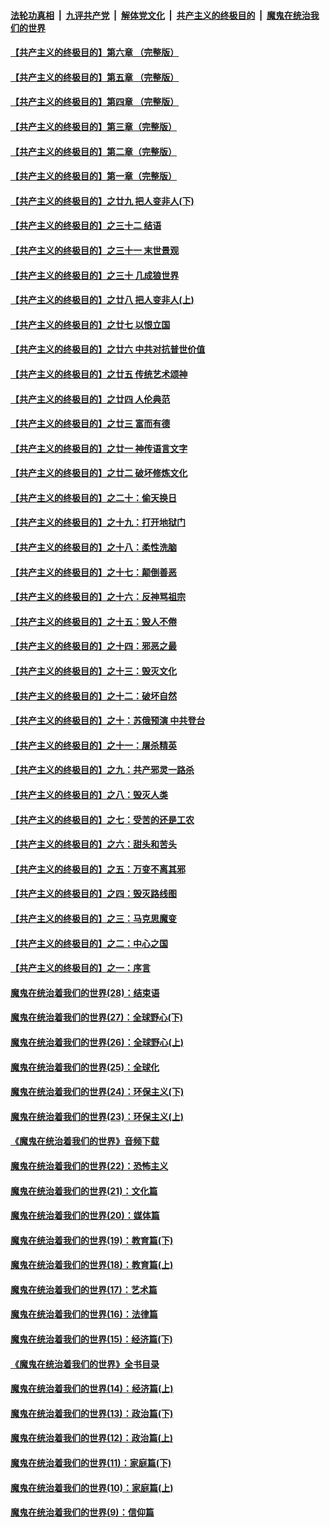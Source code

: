 

####  [法轮功真相](../../../../basic/blob/master/README.md?t=04282101) &nbsp;|&nbsp; [九评共产党](../../../../9ping.md/blob/master/README.md?t=04282101) &nbsp;|&nbsp; [解体党文化](../../../../jtdwh.md/blob/master/README.md?t=04282101)  &nbsp;|&nbsp; [共产主义的终极目的](../../../../gczydzjmd.md/blob/master/README.md?t=04282101) &nbsp;|&nbsp; [魔鬼在统治我们的世界](../../../../mgztzwmdsj.md/blob/master/README.md?t=04282101) 

#### [【共产主义的终极目的】第六章 （完整版）](../pages/nsc422/n11428913.md?t=04282101) 

#### [【共产主义的终极目的】第五章 （完整版）](../pages/nsc422/n11428912.md?t=04282101) 

#### [【共产主义的终极目的】第四章 （完整版）](../pages/nsc422/n11428907.md?t=04282101) 

#### [【共产主义的终极目的】第三章（完整版）](../pages/nsc422/n11428848.md?t=04282101) 

#### [【共产主义的终极目的】第二章（完整版）](../pages/nsc422/n11428831.md?t=04282101) 

#### [【共产主义的终极目的】第一章（完整版）](../pages/nsc422/n11417651.md?t=04282101) 

#### [【共产主义的终极目的】之廿九 把人变非人(下)](../pages/nsc422/n11344140.md?t=04282101) 

#### [【共产主义的终极目的】之三十二 结语](../pages/nsc422/n11360535.md?t=04282101) 

#### [【共产主义的终极目的】之三十一 末世景观](../pages/nsc422/n11351129.md?t=04282101) 

#### [【共产主义的终极目的】之三十 几成狼世界](../pages/nsc422/n11348280.md?t=04282101) 

#### [【共产主义的终极目的】之廿八 把人变非人(上)](../pages/nsc422/n11340492.md?t=04282101) 

#### [【共产主义的终极目的】之廿七 以恨立国](../pages/nsc422/n11336944.md?t=04282101) 

#### [【共产主义的终极目的】之廿六 中共对抗普世价值](../pages/nsc422/n11324785.md?t=04282101) 

#### [【共产主义的终极目的】之廿五 传统艺术颂神](../pages/nsc422/n11296396.md?t=04282101) 

#### [【共产主义的终极目的】之廿四 人伦典范](../pages/nsc422/n11296397.md?t=04282101) 

#### [【共产主义的终极目的】之廿三 富而有德](../pages/nsc422/n11283598.md?t=04282101) 

#### [【共产主义的终极目的】之廿一 神传语言文字](../pages/nsc422/n11263265.md?t=04282101) 

#### [【共产主义的终极目的】之廿二 破坏修炼文化](../pages/nsc422/n11245728.md?t=04282101) 

#### [【共产主义的终极目的】之二十：偷天换日](../pages/nsc422/n11238846.md?t=04282101) 

#### [【共产主义的终极目的】之十九：打开地狱门](../pages/nsc422/n11206376.md?t=04282101) 

#### [【共产主义的终极目的】之十八：柔性洗脑](../pages/nsc422/n11199994.md?t=04282101) 

#### [【共产主义的终极目的】之十七：颠倒善恶](../pages/nsc422/n11179782.md?t=04282101) 

#### [【共产主义的终极目的】之十六：反神骂祖宗](../pages/nsc422/n11166798.md?t=04282101) 

#### [【共产主义的终极目的】之十五：毁人不倦](../pages/nsc422/n11166792.md?t=04282101) 

#### [【共产主义的终极目的】之十四：邪恶之最](../pages/nsc422/n11150249.md?t=04282101) 

#### [【共产主义的终极目的】之十三：毁灭文化](../pages/nsc422/n11135227.md?t=04282101) 

#### [【共产主义的终极目的】之十二：破坏自然](../pages/nsc422/n11135214.md?t=04282101) 

#### [【共产主义的终极目的】之十：苏俄预演 中共登台](../pages/nsc422/n11118424.md?t=04282101) 

#### [【共产主义的终极目的】之十一：屠杀精英](../pages/nsc422/n11118442.md?t=04282101) 

#### [【共产主义的终极目的】之九：共产邪灵一路杀](../pages/nsc422/n11114139.md?t=04282101) 

#### [【共产主义的终极目的】之八：毁灭人类](../pages/nsc422/n11108503.md?t=04282101) 

#### [【共产主义的终极目的】之七：受苦的还是工农](../pages/nsc422/n11101809.md?t=04282101) 

#### [【共产主义的终极目的】之六：甜头和苦头](../pages/nsc422/n11096971.md?t=04282101) 

#### [【共产主义的终极目的】之五：万变不离其邪](../pages/nsc422/n11091285.md?t=04282101) 

#### [【共产主义的终极目的】之四：毁灭路线图](../pages/nsc422/n11086284.md?t=04282101) 

#### [【共产主义的终极目的】之三：马克思魔变](../pages/nsc422/n11061941.md?t=04282101) 

#### [【共产主义的终极目的】之二：中心之国](../pages/nsc422/n11047728.md?t=04282101) 

#### [【共产主义的终极目的】之一：序言](../pages/nsc422/n11086077.md?t=04282101) 

#### [魔鬼在统治着我们的世界(28)：结束语](../pages/nsc422/n10936246.md?t=04282101) 

#### [魔鬼在统治着我们的世界(27)：全球野心(下)](../pages/nsc422/n10928319.md?t=04282101) 

#### [魔鬼在统治着我们的世界(26)：全球野心(上)](../pages/nsc422/n10900318.md?t=04282101) 

#### [魔鬼在统治着我们的世界(25)：全球化](../pages/nsc422/n10788205.md?t=04282101) 

#### [魔鬼在统治着我们的世界(24)：环保主义(下)](../pages/nsc422/n10695307.md?t=04282101) 

#### [魔鬼在统治着我们的世界(23)：环保主义(上)](../pages/nsc422/n10688613.md?t=04282101) 

#### [《魔鬼在统治着我们的世界》音频下载](../pages/nsc422/n10635553.md?t=04282101) 

#### [魔鬼在统治着我们的世界(22)：恐怖主义](../pages/nsc422/n10614727.md?t=04282101) 

#### [魔鬼在统治着我们的世界(21)：文化篇](../pages/nsc422/n10597706.md?t=04282101) 

#### [魔鬼在统治着我们的世界(20)：媒体篇](../pages/nsc422/n10586579.md?t=04282101) 

#### [魔鬼在统治着我们的世界(19)：教育篇(下)](../pages/nsc422/n10564808.md?t=04282101) 

#### [魔鬼在统治着我们的世界(18)：教育篇(上)](../pages/nsc422/n10526970.md?t=04282101) 

#### [魔鬼在统治着我们的世界(17)：艺术篇](../pages/nsc422/n10499093.md?t=04282101) 

#### [魔鬼在统治着我们的世界(16)：法律篇](../pages/nsc422/n10485969.md?t=04282101) 

#### [魔鬼在统治着我们的世界(15)：经济篇(下)](../pages/nsc422/n10469975.md?t=04282101) 

#### [《魔鬼在统治着我们的世界》全书目录](../pages/nsc422/n10464261.md?t=04282101) 

#### [魔鬼在统治着我们的世界(14)：经济篇(上)](../pages/nsc422/n10457370.md?t=04282101) 

#### [魔鬼在统治着我们的世界(13)：政治篇(下)](../pages/nsc422/n10448270.md?t=04282101) 

#### [魔鬼在统治着我们的世界(12)：政治篇(上)](../pages/nsc422/n10444576.md?t=04282101) 

#### [魔鬼在统治着我们的世界(11)：家庭篇(下)](../pages/nsc422/n10440961.md?t=04282101) 

#### [魔鬼在统治着我们的世界(10)：家庭篇(上)](../pages/nsc422/n10435448.md?t=04282101) 

#### [魔鬼在统治着我们的世界(9)：信仰篇](../pages/nsc422/n10432159.md?t=04282101) 


